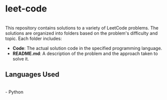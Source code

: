 # leet-code
<br>
This repository contains solutions to a variety of LeetCode problems. The solutions are organized into folders based on the problem's difficulty and topic. Each folder includes:
<br>

- **Code**: The actual solution code in the specified programming language.
- **README.md**: A description of the problem and the approach taken to solve it.


## Languages Used
<br>
- Python

